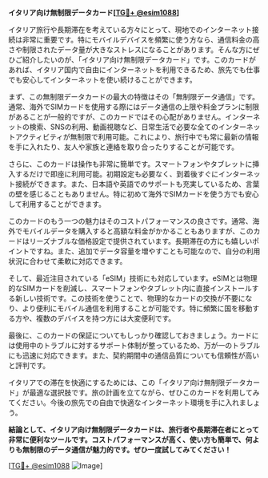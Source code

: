 **イタリア向け無制限データカード[[TG💪+ @esim1088](https://t.me/s/esim1088)]**

イタリア旅行や長期滞在を考えている方々にとって、現地でのインターネット接続は非常に重要です。特にモバイルデバイスを頻繁に使う方なら、通信料金の高さや制限されたデータ量が大きなストレスになることがあります。そんな方にぜひご紹介したいのが、「イタリア向け無制限データカード」です。このカードがあれば、イタリア国内で自由にインターネットを利用できるため、旅先でも仕事でも安心してインターネットを使い続けることができます。

まず、この無制限データカードの最大の特徴はその「無制限データ通信」です。通常、海外でSIMカードを使用する際にはデータ通信の上限や料金プランに制限があることが一般的ですが、このカードではその心配がありません。インターネットの検索、SNSの利用、動画視聴など、日常生活で必要な全てのインターネットアクティビティが無制限で利用可能。これにより、旅行中でも常に最新の情報を手に入れたり、友人や家族と連絡を取り合ったりすることが可能です。

さらに、このカードは操作も非常に簡単です。スマートフォンやタブレットに挿入するだけで即座に利用可能。初期設定も必要なく、到着後すぐにインターネット接続ができます。また、日本語や英語でのサポートも充実しているため、言葉の壁を感じることもありません。特に初めて海外でSIMカードを使う方でも安心して利用することができます。

このカードのもう一つの魅力はそのコストパフォーマンスの良さです。通常、海外でモバイルデータを購入すると高額な料金がかかることもありますが、このカードはリーズナブルな価格設定で提供されています。長期滞在の方にも嬉しいポイントですね。また、追加でデータ容量を増やすことも可能なので、自分の利用状況に合わせて柔軟に対応できます。

そして、最近注目されている「eSIM」技術にも対応しています。eSIMとは物理的なSIMカードを削減し、スマートフォンやタブレット内に直接インストールする新しい技術です。この技術を使うことで、物理的なカードの交換が不要になり、より便利にモバイル通信を利用することが可能です。特に頻繁に国を移動する方や、複数のデバイスを持つ方には大変便利です。

最後に、このカードの保証についてもしっかり確認しておきましょう。カードには使用中のトラブルに対するサポート体制が整っているため、万が一のトラブルにも迅速に対応できます。また、契約期間中の通信品質についても信頼性が高いと評判です。

イタリアでの滞在を快適にするためには、この「イタリア向け無制限データカード」が最適な選択肢です。旅の計画を立てながら、ぜひこのカードを利用してみてください。今後の旅先での自由で快適なインターネット環境を手に入れましょう。

**結論として、イタリア向け無制限データカードは、旅行者や長期滞在者にとって非常に便利なツールです。コストパフォーマンスが高く、使い方も簡単で、何よりも無制限のデータ通信が魅力的です。ぜひ一度試してみてください！**

[[TG💪+ @esim1088](https://t.me/s/esim1088) ![Image](https://i.postimg.cc/Y0z9fWf4/image.png)]